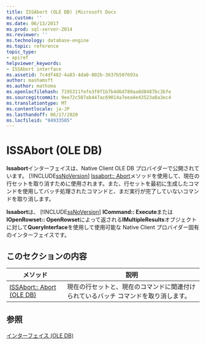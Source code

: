 ```yaml
---
title: ISSAbort (OLE DB) |Microsoft Docs
ms.custom: ''
ms.date: 06/13/2017
ms.prod: sql-server-2014
ms.reviewer: ''
ms.technology: database-engine
ms.topic: reference
topic_type:
- apiref
helpviewer_keywords:
- ISSAbort interface
ms.assetid: 7c4df482-4a83-4da0-802b-3637b507693a
author: mashamsft
ms.author: mathoma
ms.openlocfilehash: 7195311fefe3f0f1b7b4d6d789aa8d8487bc3bfe
ms.sourcegitcommit: 9ee72c507ab447ac69014a7eea4e43523a0a3ec4
ms.translationtype: MT
ms.contentlocale: ja-JP
ms.lasthandoff: 06/17/2020
ms.locfileid: "84933505"
---
```

# <a name="issabort-ole-db"></a>ISSAbort (OLE DB)
  **Issabort**インターフェイスは、Native Client OLE DB プロバイダーで公開されています。 [!INCLUDE[ssNoVersion](../../includes/ssnoversion-md.md)] [Issabort:: Abort](../../relational-databases/native-client-ole-db-interfaces/issabort-abort-ole-db.md)メソッドを使用して、現在の行セットを取り消すために使用されます。また、行セットを最初に生成したコマンドを使用してバッチ処理されたコマンドと、まだ実行が完了していないコマンドを取り消します。  
  
 **Issabort**は、 [!INCLUDE[ssNoVersion](../../includes/ssnoversion-md.md)] **ICommand:: Execute**または**IOpenRowset:: OpenRowset**によって返される**IMultipleResults**オブジェクトに対して**QueryInterface**を使用して使用可能な Native Client プロバイダー固有のインターフェイスです。  
  
## <a name="in-this-section"></a>このセクションの内容  
  
|メソッド|説明|  
|------------|-----------------|  
|[ISSAbort:: Abort &#40;OLE DB&#41;](../../relational-databases/native-client-ole-db-interfaces/issabort-abort-ole-db.md)|現在の行セットと、現在のコマンドに関連付けられているバッチ コマンドを取り消します。|  
  
## <a name="see-also"></a>参照  
 [インターフェイス &#40;OLE DB&#41;](../../../2014/database-engine/dev-guide/interfaces-ole-db.md)  
  
  
